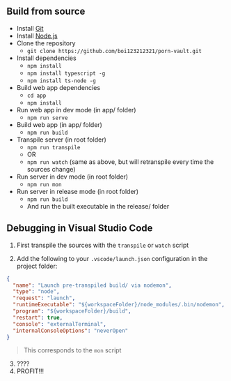 ## Build from source

- Install [Git](https://git-scm.com/)
- Install [Node.js](https://nodejs.org/en/)
- Clone the repository
  - `git clone https://github.com/boi123212321/porn-vault.git`
- Install dependencies
  - `npm install`
  - `npm install typescript -g`
  - `npm install ts-node -g`
- Build web app dependencies
  - `cd app`
  - `npm install`
- Run web app in dev mode (in app/ folder)
  - `npm run serve`
- Build web app (in app/ folder)
  - `npm run build`
- Transpile server (in root folder)
  - `npm run transpile`
  - OR
  - `npm run watch` (same as above, but will retranspile every time the sources change)
- Run server in dev mode (in root folder)
  - `npm run mon`
- Run server in release mode (in root folder)
  - `npm run build`
  - And run the built executable in the release/ folder


## Debugging in Visual Studio Code

1. First transpile the sources with the `transpile` or `watch` script

2. Add the following to your `.vscode/launch.json` configuration in the project folder:
```json
{
  "name": "Launch pre-transpiled build/ via nodemon",
  "type": "node",
  "request": "launch",
  "runtimeExecutable": "${workspaceFolder}/node_modules/.bin/nodemon",
  "program": "${workspaceFolder}/build",
  "restart": true,
  "console": "externalTerminal",
  "internalConsoleOptions": "neverOpen"
}
```
> This corresponds to the `mon` script

3. ????
4. PROFIT!!!